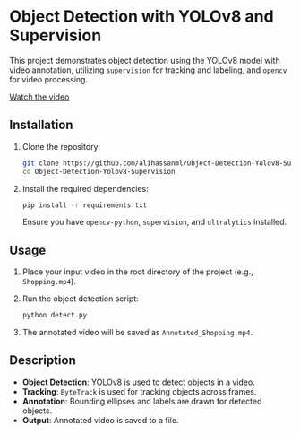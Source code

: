 # Object Detection with YOLOv8 and Supervision

This project demonstrates object detection using the YOLOv8 model with video annotation, utilizing `supervision` for tracking and labeling, and `opencv` for video processing.

[Watch the video](Annotated.mp4)
## Installation

1. Clone the repository:

   ```bash
   git clone https://github.com/alihassanml/Object-Detection-Yolov8-Supervision.git
   cd Object-Detection-Yolov8-Supervision
   ```

2. Install the required dependencies:

   ```bash
   pip install -r requirements.txt
   ```

   Ensure you have `opencv-python`, `supervision`, and `ultralytics` installed.

## Usage

1. Place your input video in the root directory of the project (e.g., `Shopping.mp4`).

2. Run the object detection script:

   ```bash
   python detect.py
   ```

3. The annotated video will be saved as `Annotated_Shopping.mp4`.

## Description

- **Object Detection**: YOLOv8 is used to detect objects in a video.
- **Tracking**: `ByteTrack` is used for tracking objects across frames.
- **Annotation**: Bounding ellipses and labels are drawn for detected objects.
- **Output**: Annotated video is saved to a file.
